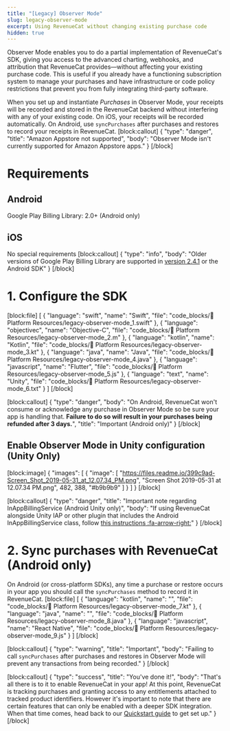 ```yaml
---
title: "[Legacy] Observer Mode"
slug: legacy-observer-mode
excerpt: Using RevenueCat without changing existing purchase code
hidden: true
---
```

Observer Mode enables you to do a partial implementation of RevenueCat's SDK, giving you access to the advanced charting, webhooks, and attribution that RevenueCat provides—without affecting your existing purchase code. This is useful if you already have a functioning subscription system to manage your purchases and have infrastructure or code policy restrictions that prevent you from fully integrating third-party software.

When you set up and instantiate *Purchases* in Observer Mode, your receipts will be recorded and stored in the RevenueCat backend without interfering with any of your existing code. On iOS, your receipts will be recorded automatically. On Android, use `syncPurchases` after purchases and restores to record your receipts in RevenueCat.
[block:callout]
{
  "type": "danger",
  "title": "Amazon Appstore not supported",
  "body": "Observer Mode isn't currently supported for Amazon Appstore apps."
}
[/block]
# Requirements

## Android
Google Play Billing Library: 2.0+ (Android only)

## iOS
No special requirements
[block:callout]
{
  "type": "info",
  "body": "Older versions of Google Play Billing Library are supported in [version 2.4.1](https://docs.revenuecat.com/v2.3/docs/android) or the Android SDK"
}
[/block]
# 1. Configure the SDK
[block:file]
[
  {
    "language": "swift",
    "name": "Swift",
    "file": "code_blocks/📙 Platform Resources/legacy-observer-mode_1.swift"
  },
  {
    "language": "objectivec",
    "name": "Objective-C",
    "file": "code_blocks/📙 Platform Resources/legacy-observer-mode_2.m"
  },
  {
    "language": "kotlin",
    "name": "Kotlin",
    "file": "code_blocks/📙 Platform Resources/legacy-observer-mode_3.kt"
  },
  {
    "language": "java",
    "name": "Java",
    "file": "code_blocks/📙 Platform Resources/legacy-observer-mode_4.java"
  },
  {
    "language": "javascript",
    "name": "Flutter",
    "file": "code_blocks/📙 Platform Resources/legacy-observer-mode_5.js"
  },
  {
    "language": "text",
    "name": "Unity",
    "file": "code_blocks/📙 Platform Resources/legacy-observer-mode_6.txt"
  }
]
[/block]

[block:callout]
{
  "type": "danger",
  "body": "On Android, RevenueCat won't consume or acknowledge any purchase in Observer Mode so be sure your app is handling that. **Failure to do so will result in your purchases being refunded after 3 days.**",
  "title": "Important (Android only)"
}
[/block]
## Enable Observer Mode in Unity configuration (Unity Only)
[block:image]
{
  "images": [
    {
      "image": [
        "https://files.readme.io/399c9ad-Screen_Shot_2019-05-31_at_12.07.34_PM.png",
        "Screen Shot 2019-05-31 at 12.07.34 PM.png",
        482,
        388,
        "#b9b9b9"
      ]
    }
  ]
}
[/block]

[block:callout]
{
  "type": "danger",
  "title": "Important note regarding InAppBillingService (Android Unity only)",
  "body": "If using RevenueCat alongside Unity IAP or other plugin that includes the Android InAppBillingService class, follow [this instructions :fa-arrow-right:](doc:unity#installation-with-unity-iap-side-by-side)"
}
[/block]
# 2. Sync purchases with RevenueCat (Android only)

On Android (or cross-platform SDKs), any time a purchase or restore occurs in your app you should call the `syncPurchases` method to record it in RevenueCat. 
[block:file]
[
  {
    "language": "kotlin",
    "name": "",
    "file": "code_blocks/📙 Platform Resources/legacy-observer-mode_7.kt"
  },
  {
    "language": "java",
    "name": "",
    "file": "code_blocks/📙 Platform Resources/legacy-observer-mode_8.java"
  },
  {
    "language": "javascript",
    "name": "React Native",
    "file": "code_blocks/📙 Platform Resources/legacy-observer-mode_9.js"
  }
]
[/block]

[block:callout]
{
  "type": "warning",
  "title": "Important",
  "body": "Failing to call `syncPurchases` after purchases and restores in Observer Mode will prevent any transactions from being recorded."
}
[/block]

[block:callout]
{
  "type": "success",
  "title": "You've done it!",
  "body": "That's all there is to it to enable RevenueCat in your app! At this point, RevenueCat is tracking purchases and granting access to any entitlements attached to tracked product identifiers. However it's important to note that there are certain features that can only be enabled with a deeper SDK integration. When that time comes, head back to our [Quickstart guide](doc:getting-started-1) to get set up."
}
[/block]
